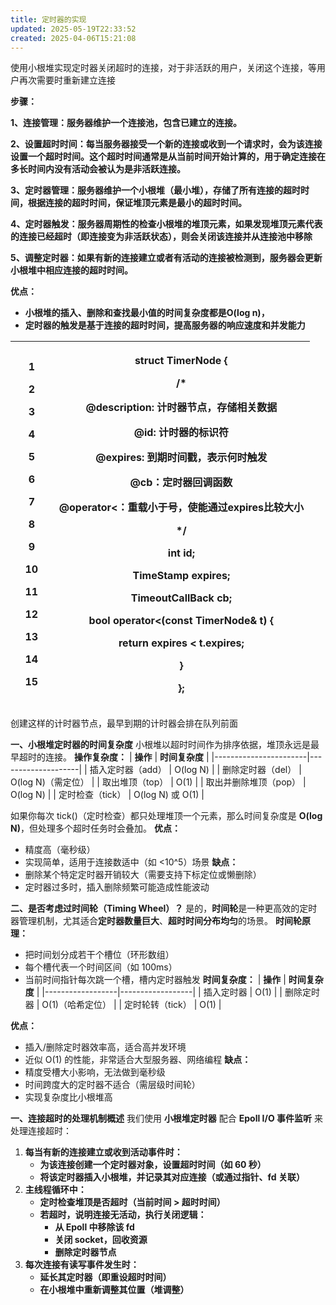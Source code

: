 ```yaml
---
title: 定时器的实现
updated: 2025-05-19T22:33:52
created: 2025-04-06T15:21:08
---
```


使用小根堆实现定时器关闭超时的连接，对于非活跃的用户，关闭这个连接，等用户再次需要时重新建立连接

**步骤：**

**1、连接管理：服务器维护一个连接池，包含已建立的连接。**

**2、设置超时时间：每当服务器接受一个新的连接或收到一个请求时，会为该连接设置一个超时时间。这个超时时间通常是从当前时间开始计算的，用于确定连接在多长时间内没有活动会被认为是非活跃连接。**

**3、定时器管理：服务器维护一个小根堆（最小堆），存储了所有连接的超时时间，根据连接的超时时间，保证堆顶元素是最小的超时时间。**

**4、定时器触发：服务器周期性的检查小根堆的堆顶元素，如果发现堆顶元素代表的连接已经超时（即连接变为非活跃状态），则会关闭该连接并从连接池中移除**

**5、调整定时器：如果有新的连接建立或者有活动的连接被检测到，服务器会更新小根堆中相应连接的超时时间。**

**优点：**
- **小根堆的插入、删除和查找最小值的时间复杂度都是O(log n)，**
- **定时器的触发是基于连接的超时时间，提高服务器的响应速度和并发能力**

<table>
<colgroup>
<col style="width: 14%" />
<col style="width: 85%" />
</colgroup>
<thead>
<tr class="header">
<th><p>1</p>
<p>2</p>
<p>3</p>
<p>4</p>
<p>5</p>
<p>6</p>
<p>7</p>
<p>8</p>
<p>9</p>
<p>10</p>
<p>11</p>
<p>12</p>
<p>13</p>
<p>14</p>
<p>15</p></th>
<th><p>struct TimerNode {</p>
<p>/*</p>
<p>@description: 计时器节点，存储相关数据</p>
<p>@id: 计时器的标识符</p>
<p>@expires: 到期时间戳，表示何时触发</p>
<p>@cb：定时器回调函数</p>
<p>@operator&lt;：重载小于号，使能通过expires比较大小</p>
<p>*/</p>
<p>int id;</p>
<p>TimeStamp expires;</p>
<p>TimeoutCallBack cb;</p>
<p>bool operator&lt;(const TimerNode&amp; t) {</p>
<p>return expires &lt; t.expires;</p>
<p>}</p>
<p>};</p></th>
</tr>
</thead>
<tbody>
</tbody>
</table>
创建这样的计时器节点，最早到期的计时器会排在队列前面

**一、小根堆定时器的时间复杂度**
小根堆以超时时间作为排序依据，堆顶永远是最早超时的连接。
**操作复杂度：**
| **操作**              | **时间复杂度**     |
|-----------------------|--------------------|
| 插入定时器（add）     | O(log N)           |
| 删除定时器（del）     | O(log N)（需定位） |
| 取出堆顶（top）       | O(1)               |
| 取出并删除堆顶（pop） | O(log N)           |
| 定时检查（tick）      | O(log N) 或 O(1)   |

如果你每次 tick()（定时检查）都只处理堆顶一个元素，那么时间复杂度是 **O(log N)**，但处理多个超时任务时会叠加。
**优点：**
- 精度高（毫秒级）
- 实现简单，适用于连接数适中（如 \<10^5）场景
**缺点：**
- 删除某个特定定时器开销较大（需要支持下标定位或懒删除）
- 定时器过多时，插入删除频繁可能造成性能波动

**二、是否考虑过时间轮（Timing Wheel）？**
是的，**时间轮**是一种更高效的定时器管理机制，尤其适合**定时器数量巨大**、**超时时间分布均匀**的场景。
**时间轮原理：**
- 把时间划分成若干个槽位（环形数组）
- 每个槽代表一个时间区间（如 100ms）
- 当前时间指针每次跳一个槽，槽内定时器触发
**时间复杂度：**
| **操作**         | **时间复杂度**   |
|------------------|------------------|
| 插入定时器       | O(1)             |
| 删除定时器       | O(1)（哈希定位） |
| 定时轮转（tick） | O(1)             |

**优点：**
- 插入/删除定时器效率高，适合高并发环境
- 近似 O(1) 的性能，非常适合大型服务器、网络编程
**缺点：**
- 精度受槽大小影响，无法做到毫秒级
- 时间跨度大的定时器不适合（需层级时间轮）
- 实现复杂度比小根堆高

**一、连接超时的处理机制概述**
我们使用 **小根堆定时器** 配合 **Epoll I/O 事件监听** 来处理连接超时：
1.  **每当有新的连接建立或收到活动事件时：**
    - **为该连接创建一个定时器对象，设置超时时间（如 60 秒）**
    - **将该定时器插入小根堆，并记录其对应连接（或通过指针、fd 关联）**
2.  **主线程循环中：**
    - **定时检查堆顶是否超时（当前时间 \> 超时时间）**
    - **若超时，说明连接无活动，执行关闭逻辑：**
      - **从 Epoll 中移除该 fd**
      - **关闭 socket，回收资源**
      - **删除定时器节点**
3.  **每次连接有读写事件发生时：**
    - **延长其定时器（即重设超时时间）**
    - **在小根堆中重新调整其位置（堆调整）**

